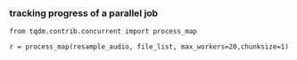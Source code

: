 ### tracking progress of a parallel job

```
from tqdm.contrib.concurrent import process_map

r = process_map(resample_audio, file_list, max_workers=20,chunksize=1)
```
